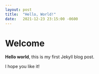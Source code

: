 ```yaml
---
layout: post
title:  "Hello, World!"
date:   2021-12-23 23:15:00 -0600
---
```


# Welcome

**Hello world**, this is my first Jekyll blog post.

I hope you like it!